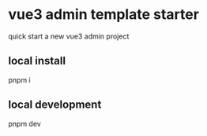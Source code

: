 # vue3 admin template starter

quick start a new vue3 admin project

## local install

pnpm i

## local development

pnpm dev
